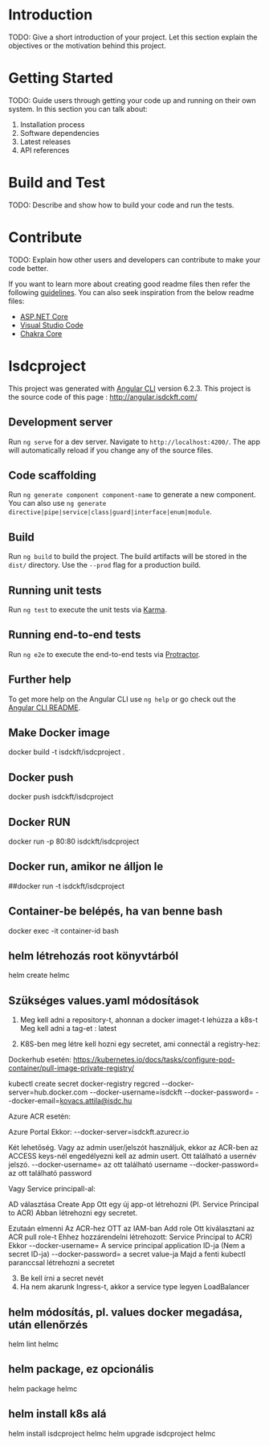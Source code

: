 # Introduction 
TODO: Give a short introduction of your project. Let this section explain the objectives or the motivation behind this project. 

# Getting Started
TODO: Guide users through getting your code up and running on their own system. In this section you can talk about:
1.	Installation process
2.	Software dependencies
3.	Latest releases
4.	API references

# Build and Test
TODO: Describe and show how to build your code and run the tests. 

# Contribute
TODO: Explain how other users and developers can contribute to make your code better. 

If you want to learn more about creating good readme files then refer the following [guidelines](https://docs.microsoft.com/en-us/azure/devops/repos/git/create-a-readme?view=azure-devops). You can also seek inspiration from the below readme files:
- [ASP.NET Core](https://github.com/aspnet/Home)
- [Visual Studio Code](https://github.com/Microsoft/vscode)
- [Chakra Core](https://github.com/Microsoft/ChakraCore)

# Isdcproject

This project was generated with [Angular CLI](https://github.com/angular/angular-cli) version 6.2.3.
This project is the source code of this page : http://angular.isdckft.com/

## Development server

Run `ng serve` for a dev server. Navigate to `http://localhost:4200/`. The app will automatically reload if you change any of the source files.

## Code scaffolding

Run `ng generate component component-name` to generate a new component. You can also use `ng generate directive|pipe|service|class|guard|interface|enum|module`.

## Build

Run `ng build` to build the project. The build artifacts will be stored in the `dist/` directory. Use the `--prod` flag for a production build.

## Running unit tests

Run `ng test` to execute the unit tests via [Karma](https://karma-runner.github.io).

## Running end-to-end tests

Run `ng e2e` to execute the end-to-end tests via [Protractor](http://www.protractortest.org/).

## Further help

To get more help on the Angular CLI use `ng help` or go check out the [Angular CLI README](https://github.com/angular/angular-cli/blob/master/README.md).

## Make Docker image 
docker build -t isdckft/isdcproject .

## Docker push
docker push isdckft/isdcproject
## Docker RUN
docker run -p 80:80 isdckft/isdcproject 
## Docker run, amikor ne álljon le
##docker run -t isdckft/isdcproject

## Container-be belépés, ha van benne bash
docker exec -it container-id bash

## helm létrehozás root könyvtárból
 helm create helmc

## Szükséges values.yaml módosítások
1. Meg kell adni a repository-t, ahonnan a docker imaget-t lehúzza a k8s-t
Meg kell adni a tag-et : latest

2. K8S-ben meg létre kell hozni egy secretet, ami connectál a registry-hez: 

Dockerhub esetén:
https://kubernetes.io/docs/tasks/configure-pod-container/pull-image-private-registry/

kubectl create secret docker-registry regcred --docker-server=hub.docker.com --docker-username=isdckft --docker-password=<your-pword> --docker-email=kovacs.attila@isdc.hu

Azure ACR esetén:


Azure Portal
Ekkor: --docker-server=isdckft.azurecr.io

Két lehetőség. Vagy az admin user/jelszót használjuk, ekkor az ACR-ben az ACCESS keys-nél engedélyezni kell az admin usert. Ott található a usernév jelszó.
--docker-username= az ott található username
--docker-password= az ott található password

Vagy Service principall-al:


AD választása
Create App
	Ott egy új app-ot létrehozni (Pl. Service Principal to ACR)
	Abban létrehozni egy secretet.
	
Ezutaán elmenni Az ACR-hez
   OTT az IAM-ban Add role
   Ott kiválasztani az ACR pull role-t
   Ehhez hozzárendelni létrehozott:  Service Principal to ACR)
Ekkor 
--docker-username= A service principal application ID-ja (Nem a secret ID-ja)
--docker-password= a secret value-ja
Majd a fenti kubectl paranccsal létrehozni a secretet

3. Be kell írni a secret nevét
4. Ha nem akarunk Ingress-t, akkor a service type legyen LoadBalancer


## helm módosítás, pl. values docker megadása,  után ellenőrzés
helm lint helmc
## helm package, ez opcionális
helm package helmc
## helm install k8s alá
helm install isdcproject helmc
helm upgrade isdcproject helmc


